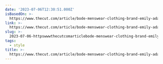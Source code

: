 ```yaml
---
date: '2023-07-06T12:30:51.000Z'
isBasedOn: >-
  https://www.thecut.com/article/bode-menswear-clothing-brand-emily-adams-bode-aujla.html
link: >-
  https://www.thecut.com/article/bode-menswear-clothing-brand-emily-adams-bode-aujla.html
slug: >-
  2023-07-06-httpswwwthecutcomarticlebode-menswear-clothing-brand-emily-adams-bode-aujlahtml
tags:
  - style
title: >-
  https://www.thecut.com/article/bode-menswear-clothing-brand-emily-adams-bode-aujla.html
---
```


